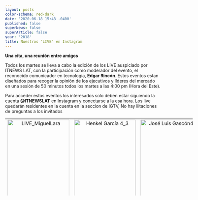 ```yaml
---
layout: posts
color-schema: red-dark
date: '2020-06-18 15:43 -0400'
published: false
superNews: false
superArticle: false
year: '2018'
title: Nuestros "LIVE" en Instagram
---
```

**Una cita, una reunión entre amigos**

Todos los martes se lleva a cabo la edición de los LIVE auspiciado por ITNEWS LAT, con la participación como moderador del evento, el reconocido comunicador en tecnología, **Edgar Rincón**. Estos eventos estan diseñados para recoger la opinión de los ejecutivos y líderes del mercado en una sesión de 50 minutos todos los martes a las 4:00 pm (Hora del Este).

Para acceder estos eventos los interesados solo deben estar siguiendo la cuenta **@ITNEWSLAT** en Instagram y conectarse a la esa hora. Los live quedarán residentes en la cuenta en la seccion de IGTV, No hay liitaciones de preguntas a los invitados


<table style="height: 250px; width: 609px;" width="609">
<tbody>
<tr>
<td style="text-align: center;"><a href="https://itnews.lat/live-la-tecnolog-a-en-las-empresas-post-covid.html"><img class="alignleft size-full wp-image-68325" src="http://www.ciberespacio.com.ve/wp-content/uploads/2020/06/LIVE_MiguelLara-e1592507741574.jpg" alt="LIVE_MiguelLara" width="200" height="250" /></a></td>
<td style="text-align: center;"><a href="https://itnews.lat/foro-ii-live-la-nueva-econom-a.html"><img class="alignleft size-full wp-image-68324" src="http://www.ciberespacio.com.ve/wp-content/uploads/2020/06/Henkel-García-4_3-e1592507714843.jpg" alt="Henkel García 4_3" width="200" height="250" /></a></td>
<td style="text-align: center;"><a href="http://www.ciberespacio.com.ve/wp-content/uploads/2020/06/José-Luis-Gascón4_3-e1592508052745.jpg"><img class="alignleft size-full wp-image-68326" src="http://www.ciberespacio.com.ve/wp-content/uploads/2020/06/José-Luis-Gascón4_3-e1592508052745.jpg" alt="José Luis Gascón4_3" width="200" height="250" /></a></td>
</tr>
<tr>
<td></td>
<td></td>
<td></td>
</tr>
<tr>
<td></td>
<td></td>
<td></td>
</tr>
<tr>
<td></td>
<td></td>
<td></td>
</tr>
</tbody>
</table>
